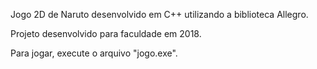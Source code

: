 Jogo 2D de Naruto desenvolvido em C++ utilizando a biblioteca Allegro.

Projeto desenvolvido para faculdade em 2018.

Para jogar, execute o arquivo "jogo.exe".
